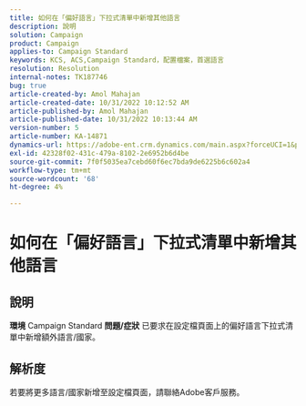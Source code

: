 ```yaml
---
title: 如何在「偏好語言」下拉式清單中新增其他語言
description: 說明
solution: Campaign
product: Campaign
applies-to: Campaign Standard
keywords: KCS, ACS,Campaign Standard，配置檔案，首選語言
resolution: Resolution
internal-notes: TK187746
bug: true
article-created-by: Amol Mahajan
article-created-date: 10/31/2022 10:12:52 AM
article-published-by: Amol Mahajan
article-published-date: 10/31/2022 10:13:44 AM
version-number: 5
article-number: KA-14871
dynamics-url: https://adobe-ent.crm.dynamics.com/main.aspx?forceUCI=1&pagetype=entityrecord&etn=knowledgearticle&id=bb163392-0459-ed11-9561-6045bd006079
exl-id: 42328f02-431c-479a-8102-2e6952b6d4be
source-git-commit: 7f0f5035ea7cebd60f6ec7bda9de6225b6c602a4
workflow-type: tm+mt
source-wordcount: '68'
ht-degree: 4%

---
```


# 如何在「偏好語言」下拉式清單中新增其他語言

## 說明

<b>環境</b>
Campaign Standard
<b>問題/症狀</b>
已要求在設定檔頁面上的偏好語言下拉式清單中新增額外語言/國家。


## 解析度


若要將更多語言/國家新增至設定檔頁面，請聯絡Adobe客戶服務。
